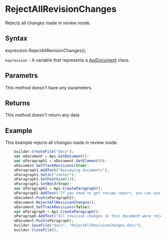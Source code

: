 # RejectAllRevisionChanges

Rejects all changes made in review mode.

## Syntax

expression.RejectAllRevisionChanges();

`expression` - A variable that represents a [ApiDocument](../ApiDocument.md) class.

## Parametrs

This method doesn't have any parameters.

## Returns

This method doesn't return any data.

## Example

This example rejects all changes made in review mode.

```javascript
	builder.CreateFile("docx");
	var oDocument = Api.GetDocument();
	var oParagraph1 = oDocument.GetElement(0);
	oDocument.SetTrackRevisions(true);
	oParagraph1.AddText("Reviewing documents");
	oParagraph1.SetJc("center");
	oParagraph1.SetFontSize(24);
	oParagraph1.SetBold(true);
	var oParagraph2 = Api.CreateParagraph();
	oParagraph2.AddText("If you need to get review report, you can use Document Builder. The steps below will show how to do it.");
	oDocument.Push(oParagraph2);
	oDocument.RejectAllRevisionChanges();
	oDocument.SetTrackRevisions(false);
	var oParagraph = Api.CreateParagraph();
	oParagraph.AddText("All revision changes in this document were rejected.");
	oDocument.Push(oParagraph);
	builder.SaveFile("docx", "RejectAllRevisionChanges.docx");
	builder.CloseFile();
```